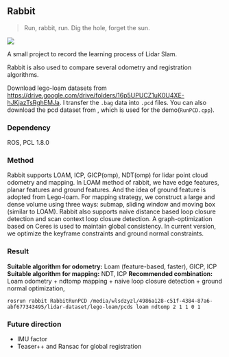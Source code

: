 ## Rabbit
> Run, rabbit, run. Dig the hole, forget the sun.

![](./demo.gif)

A small project to record the learning process of Lidar Slam. 

Rabbit is also used to compare several odometry and registration algorithms.

Download lego-loam datasets from https://drive.google.com/drive/folders/16p5UPUCZ1uK0U4XE-hJKjazTsRghEMJa. I transfer the `.bag` data into `.pcd` files. You can also download the pcd dataset from , which is used for the demo(`RunPCD.cpp`).

### Dependency
ROS, PCL 1.8.0

### Method

Rabbit supports LOAM, ICP, GICP(omp), NDT(omp) for lidar point cloud odometry and mapping. In LOAM method of rabbit, we have edge features, planar features and ground features. And the idea of ground feature is adopted from Lego-loam. For mapping strategy, we construct a large and dense volume using three ways: submap, sliding window and moving box (similar to LOAM).  Rabbit also supports naive distance based loop closure detection and scan context loop closure detection. A graph-optimization based on Ceres is used to maintain global consistency. In current version, we optimize the keyframe constraints and ground normal constraints.

### Result
**Suitable algorithm for odometry:** Loam (feature-based, faster), GICP, ICP
**Suitable algorithm for mapping:** NDT, ICP 
**Recommended combination:** Loam odometry + ndtomp mapping + naive loop closure detection + ground normal optimization,
```
rosrun rabbit RabbitRunPCD /media/wlsdzyzl/4986a128-c51f-4384-87a6-abf677343495/lidar-dataset/lego-loam/pcds loam ndtomp 2 1 1 0 1
```

### Future direction
- IMU factor
- Teaser++ and Ransac for global registration
